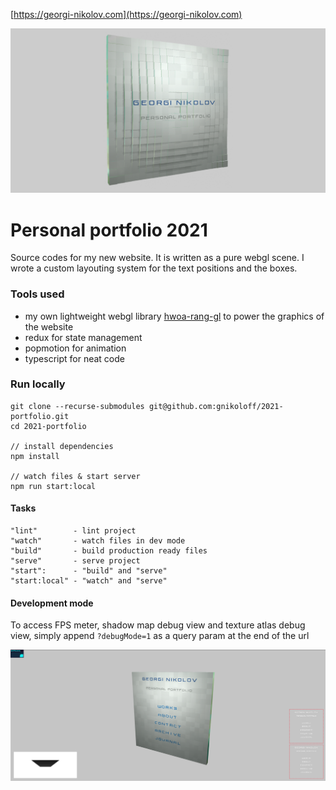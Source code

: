 [https://georgi-nikolov.com](https://georgi-nikolov.com)

![Homepage render](/src/assets/georgi-nikolov-social-preview.png?raw=true)

# Personal portfolio 2021

Source codes for my new website. It is written as a pure webgl scene. I wrote a custom layouting system for the text positions and the boxes.

### Tools used

- my own lightweight webgl library [hwoa-rang-gl](https://gnikoloff.github.io/hwoa-rang-gl/) to power the graphics of the website
- redux for state management
- popmotion for animation
- typescript for neat code

### Run locally

```
git clone --recurse-submodules git@github.com:gnikoloff/2021-portfolio.git
cd 2021-portfolio

// install dependencies
npm install

// watch files & start server
npm run start:local
```

#### Tasks

```
"lint"        - lint project
"watch"       - watch files in dev mode
"build"       - build production ready files
"serve"       - serve project
"start":      - "build" and "serve"
"start:local" - "watch" and "serve"
```

#### Development mode

To access FPS meter, shadow map debug view and texture atlas debug view, simply append `?debugMode=1` as a query param at the end of the url

![Debug view](/src/assets/debug-view.png?raw=true)
